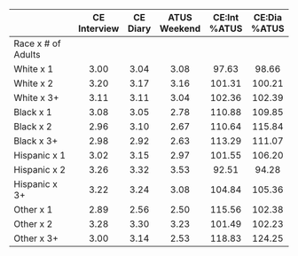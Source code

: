 
|                      | CE<br>Interview |  CE<br>Diary | ATUS<br>Weekend | CE:Int<br>%ATUS | CE:Dia<br>%ATUS |
| -------------------- | :----------: | :----------: | :----------: | :----------: | :----------: |
| Race x # of Adults   |              |              |              |              |              |
| White x 1            |         3.00 |         3.04 |         3.08 |        97.63 |        98.66 |
| White x 2            |         3.20 |         3.17 |         3.16 |       101.31 |       100.21 |
| White x 3+           |         3.11 |         3.11 |         3.04 |       102.36 |       102.39 |
| Black x 1            |         3.08 |         3.05 |         2.78 |       110.88 |       109.85 |
| Black x 2            |         2.96 |         3.10 |         2.67 |       110.64 |       115.84 |
| Black x 3+           |         2.98 |         2.92 |         2.63 |       113.29 |       111.07 |
| Hispanic x 1         |         3.02 |         3.15 |         2.97 |       101.55 |       106.20 |
| Hispanic x 2         |         3.26 |         3.32 |         3.53 |        92.51 |        94.28 |
| Hispanic x 3+        |         3.22 |         3.24 |         3.08 |       104.84 |       105.36 |
| Other x 1            |         2.89 |         2.56 |         2.50 |       115.56 |       102.38 |
| Other x 2            |         3.28 |         3.30 |         3.23 |       101.49 |       102.23 |
| Other x 3+           |         3.00 |         3.14 |         2.53 |       118.83 |       124.25 |

